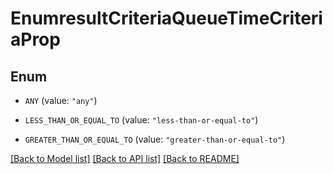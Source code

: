 # EnumresultCriteriaQueueTimeCriteriaProp

## Enum


* `ANY` (value: `"any"`)

* `LESS_THAN_OR_EQUAL_TO` (value: `"less-than-or-equal-to"`)

* `GREATER_THAN_OR_EQUAL_TO` (value: `"greater-than-or-equal-to"`)


[[Back to Model list]](../README.md#documentation-for-models) [[Back to API list]](../README.md#documentation-for-api-endpoints) [[Back to README]](../README.md)


